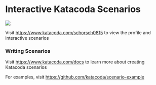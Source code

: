 # Interactive Katacoda Scenarios

[![](http://shields.katacoda.com/katacoda/schorsch0815/count.svg)](https://www.katacoda.com/schorsch0815 "Get your profile on Katacoda.com")

Visit https://www.katacoda.com/schorsch0815 to view the profile and interactive scenarios

### Writing Scenarios
Visit https://www.katacoda.com/docs to learn more about creating Katacoda scenarios

For examples, visit https://github.com/katacoda/scenario-example
